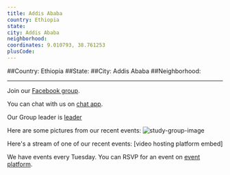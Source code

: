 ```yaml
---
title: Addis Ababa
country: Ethiopia
state: 
city: Addis Ababa
neighborhood: 
coordinates: 9.010793, 38.761253
plusCode:
---
```


##Country: Ethiopia
##State: 
##City: Addis Ababa
##Neighborhood: 
*****
Join our [Facebook group](https://www.facebook.com/groups/free.code.camp.addis.abeba).

You can chat with us on [chat app]().

Our Group leader is [leader]()

Here are some pictures from our recent events:
![study-group-image]()

Here's a stream of one of our recent events:
[video hosting platform embed]

We have events every Tuesday. You can RSVP for an event on [event platform]().
